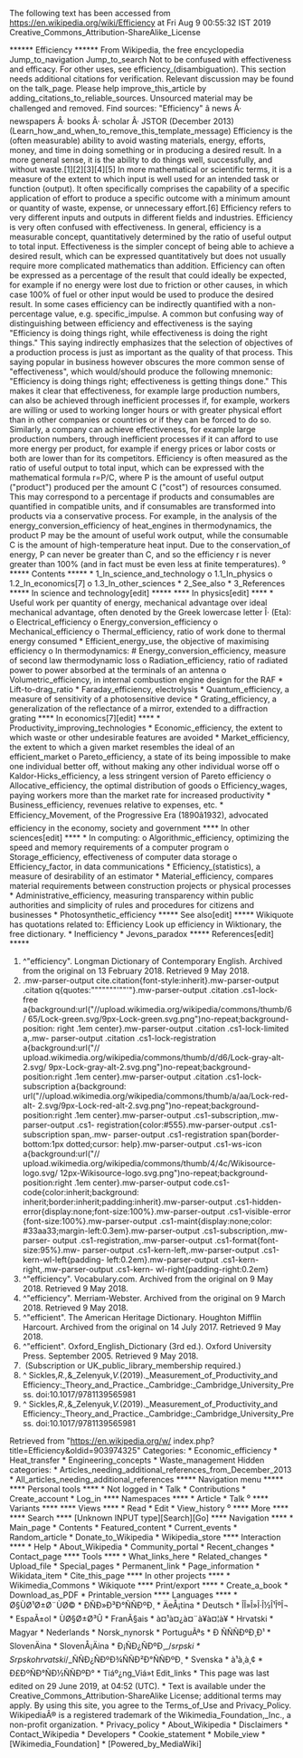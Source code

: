 The following text has been accessed from https://en.wikipedia.org/wiki/Efficiency at Fri Aug 9 00:55:32 IST 2019
Creative_Commons_Attribution-ShareAlike_License




















****** Efficiency ******
From Wikipedia, the free encyclopedia
Jump_to_navigation Jump_to_search
Not to be confused with effectiveness and efficacy. For other uses, see
efficiency_(disambiguation).
 This section needs additional citations for verification. Relevant discussion may be found on
 the talk_page. Please help improve_this_article by adding_citations_to_reliable_sources.
 Unsourced material may be challenged and removed.
 Find sources: "Efficiency" â news Â· newspapers Â· books Â· scholar Â· JSTOR (December 2013)
 (Learn_how_and_when_to_remove_this_template_message)
Efficiency is the (often measurable) ability to avoid wasting materials,
energy, efforts, money, and time in doing something or in producing a desired
result. In a more general sense, it is the ability to do things well,
successfully, and without waste.[1][2][3][4][5] In more mathematical or
scientific terms, it is a measure of the extent to which input is well used for
an intended task or function (output). It often specifically comprises the
capability of a specific application of effort to produce a specific outcome
with a minimum amount or quantity of waste, expense, or unnecessary effort.[6]
Efficiency refers to very different inputs and outputs in different fields and
industries.
Efficiency is very often confused with effectiveness. In general, efficiency is
a measurable concept, quantitatively determined by the ratio of useful output
to total input. Effectiveness is the simpler concept of being able to achieve a
desired result, which can be expressed quantitatively but does not usually
require more complicated mathematics than addition. Efficiency can often be
expressed as a percentage of the result that could ideally be expected, for
example if no energy were lost due to friction or other causes, in which case
100% of fuel or other input would be used to produce the desired result. In
some cases efficiency can be indirectly quantified with a non-percentage value,
e.g. specific_impulse.
A common but confusing way of distinguishing between efficiency and
effectiveness is the saying "Efficiency is doing things right, while
effectiveness is doing the right things." This saying indirectly emphasizes
that the selection of objectives of a production process is just as important
as the quality of that process. This saying popular in business however
obscures the more common sense of "effectiveness", which would/should produce
the following mnemonic: "Efficiency is doing things right; effectiveness is
getting things done." This makes it clear that effectiveness, for example large
production numbers, can also be achieved through inefficient processes if, for
example, workers are willing or used to working longer hours or with greater
physical effort than in other companies or countries or if they can be forced
to do so. Similarly, a company can achieve effectiveness, for example large
production numbers, through inefficient processes if it can afford to use more
energy per product, for example if energy prices or labor costs or both are
lower than for its competitors.
Efficiency is often measured as the ratio of useful output to total input,
which can be expressed with the mathematical formula r=P/C, where P is the
amount of useful output ("product") produced per the amount C ("cost") of
resources consumed. This may correspond to a percentage if products and
consumables are quantified in compatible units, and if consumables are
transformed into products via a conservative process. For example, in the
analysis of the energy_conversion_efficiency of heat_engines in thermodynamics,
the product P may be the amount of useful work output, while the consumable C
is the amount of high-temperature heat input. Due to the conservation_of
energy, P can never be greater than C, and so the efficiency r is never greater
than 100% (and in fact must be even less at finite temperatures).
⁰
***** Contents *****
    * 1_In_science_and_technology
          o 1.1_In_physics
          o 1.2_In_economics[7]
          o 1.3_In_other_sciences
    * 2_See_also
    * 3_References
***** In science and technology[edit] *****
**** In physics[edit] ****
    * Useful work per quantity of energy, mechanical advantage over ideal
      mechanical advantage, often denoted by the Greek lowercase letter Î·
      (Eta):
          o Electrical_efficiency
          o Energy_conversion_efficiency
          o Mechanical_efficiency
          o Thermal_efficiency, ratio of work done to thermal energy consumed
    * Efficient_energy_use, the objective of maximising efficiency
          o In thermodynamics:
                # Energy_conversion_efficiency, measure of second law
                  thermodynamic loss
          o Radiation_efficiency, ratio of radiated power to power absorbed at
            the terminals of an antenna
          o Volumetric_efficiency, in internal combustion engine design for the
            RAF
    * Lift-to-drag_ratio
    * Faraday_efficiency, electrolysis
    * Quantum_efficiency, a measure of sensitivity of a photosensitive device
    * Grating_efficiency, a generalization of the reflectance of a mirror,
      extended to a diffraction grating
**** In economics[7][edit] ****
    * Productivity_improving_technologies
    * Economic_efficiency, the extent to which waste or other undesirable
      features are avoided
    * Market_efficiency, the extent to which a given market resembles the ideal
      of an efficient_market
          o Pareto_efficiency, a state of its being impossible to make one
            individual better off, without making any other individual worse
            off
          o Kaldor-Hicks_efficiency, a less stringent version of Pareto
            efficiency
          o Allocative_efficiency, the optimal distribution of goods
          o Efficiency_wages, paying workers more than the market rate for
            increased productivity
    * Business_efficiency, revenues relative to expenses, etc.
    * Efficiency_Movement, of the Progressive Era (1890â1932), advocated
      efficiency in the economy, society and government
**** In other sciences[edit] ****
    * In computing:
          o Algorithmic_efficiency, optimizing the speed and memory
            requirements of a computer program
          o Storage_efficiency, effectiveness of computer data storage
          o Efficiency_factor, in data communications
    * Efficiency_(statistics), a measure of desirability of an estimator
    * Material_efficiency, compares material requirements between construction
      projects or physical processes
    * Administrative_efficiency, measuring transparency within public
      authorities and simplicity of rules and procedures for citizens and
      businesses
    * Photosynthetic_efficiency
***** See also[edit] *****
 Wikiquote has quotations related to: Efficiency
 Look up efficiency in Wiktionary, the free dictionary.
    * Inefficiency
    * Jevons_paradox
***** References[edit] *****
   1. ^"efficiency". Longman Dictionary of Contemporary English. Archived from
      the original on 13 February 2018. Retrieved 9 May 2018.
   2. .mw-parser-output cite.citation{font-style:inherit}.mw-parser-output
      .citation q{quotes:"\"""\"""'""'"}.mw-parser-output .citation .cs1-lock-
      free a{background:url("//upload.wikimedia.org/wikipedia/commons/thumb/6/
      65/Lock-green.svg/9px-Lock-green.svg.png")no-repeat;background-position:
      right .1em center}.mw-parser-output .citation .cs1-lock-limited a,.mw-
      parser-output .citation .cs1-lock-registration a{background:url("//
      upload.wikimedia.org/wikipedia/commons/thumb/d/d6/Lock-gray-alt-2.svg/
      9px-Lock-gray-alt-2.svg.png")no-repeat;background-position:right .1em
      center}.mw-parser-output .citation .cs1-lock-subscription a{background:
      url("//upload.wikimedia.org/wikipedia/commons/thumb/a/aa/Lock-red-alt-
      2.svg/9px-Lock-red-alt-2.svg.png")no-repeat;background-position:right
      .1em center}.mw-parser-output .cs1-subscription,.mw-parser-output .cs1-
      registration{color:#555}.mw-parser-output .cs1-subscription span,.mw-
      parser-output .cs1-registration span{border-bottom:1px dotted;cursor:
      help}.mw-parser-output .cs1-ws-icon a{background:url("//
      upload.wikimedia.org/wikipedia/commons/thumb/4/4c/Wikisource-logo.svg/
      12px-Wikisource-logo.svg.png")no-repeat;background-position:right .1em
      center}.mw-parser-output code.cs1-code{color:inherit;background:
      inherit;border:inherit;padding:inherit}.mw-parser-output .cs1-hidden-
      error{display:none;font-size:100%}.mw-parser-output .cs1-visible-error
      {font-size:100%}.mw-parser-output .cs1-maint{display:none;color:
      #33aa33;margin-left:0.3em}.mw-parser-output .cs1-subscription,.mw-parser-
      output .cs1-registration,.mw-parser-output .cs1-format{font-size:95%}.mw-
      parser-output .cs1-kern-left,.mw-parser-output .cs1-kern-wl-left{padding-
      left:0.2em}.mw-parser-output .cs1-kern-right,.mw-parser-output .cs1-kern-
      wl-right{padding-right:0.2em}
   3. ^"efficiency". Vocabulary.com. Archived from the original on 9 May 2018.
      Retrieved 9 May 2018.
   4. ^"efficiency". Merriam-Webster. Archived from the original on 9 March
      2018. Retrieved 9 May 2018.
   5. ^"efficient". The American Heritage Dictionary. Houghton Mifflin
      Harcourt. Archived from the original on 14 July 2017. Retrieved 9 May
      2018.
   6. ^"efficient". Oxford_English_Dictionary (3rd ed.). Oxford University
      Press. September 2005. Retrieved 9 May 2018.
   7.  (Subscription or UK_public_library_membership required.)
   8. ^ Sickles,_R.,_&_Zelenyuk,_V._(2019)._Measurement_of_Productivity_and
      Efficiency:_Theory_and_Practice._Cambridge:_Cambridge_University_Press.
      doi:10.1017/9781139565981
   9. ^ Sickles,_R.,_&_Zelenyuk,_V._(2019)._Measurement_of_Productivity_and
      Efficiency:_Theory_and_Practice._Cambridge:_Cambridge_University_Press.
      doi:10.1017/9781139565981

Retrieved from "https://en.wikipedia.org/w/
index.php?title=Efficiency&oldid=903974325"
Categories:
    * Economic_efficiency
    * Heat_transfer
    * Engineering_concepts
    * Waste_management
Hidden categories:
    * Articles_needing_additional_references_from_December_2013
    * All_articles_needing_additional_references
***** Navigation menu *****
**** Personal tools ****
    * Not logged in
    * Talk
    * Contributions
    * Create_account
    * Log_in
**** Namespaces ****
    * Article
    * Talk
⁰
**** Variants ****
**** Views ****
    * Read
    * Edit
    * View_history
⁰
**** More ****
**** Search ****
[Unknown INPUT type][Search][Go]
**** Navigation ****
    * Main_page
    * Contents
    * Featured_content
    * Current_events
    * Random_article
    * Donate_to_Wikipedia
    * Wikipedia_store
**** Interaction ****
    * Help
    * About_Wikipedia
    * Community_portal
    * Recent_changes
    * Contact_page
**** Tools ****
    * What_links_here
    * Related_changes
    * Upload_file
    * Special_pages
    * Permanent_link
    * Page_information
    * Wikidata_item
    * Cite_this_page
**** In other projects ****
    * Wikimedia_Commons
    * Wikiquote
**** Print/export ****
    * Create_a_book
    * Download_as_PDF
    * Printable_version
**** Languages ****
    * Ø§ÙØ¹Ø±Ø¨ÙØ©
    * ÐÑÐ»Ð³Ð°ÑÑÐºÐ¸
    * ÄeÅ¡tina
    * Deutsch
    * ÎÎ»Î»Î·Î½Î¹ÎºÎ¬
    * EspaÃ±ol
    * ÙØ§Ø±Ø³Û
    * FranÃ§ais
    * à¤¹à¤¿à¤¨à¥à¤¦à¥
    * Hrvatski
    * Magyar
    * Nederlands
    * Norsk_nynorsk
    * PortuguÃªs
    * Ð ÑÑÑÐºÐ¸Ð¹
    * SlovenÄina
    * SlovenÅ¡Äina
    * Ð¡ÑÐ¿ÑÐºÐ¸_/_srpski
    * Srpskohrvatski_/_ÑÑÐ¿ÑÐºÐ¾ÑÑÐ²Ð°ÑÑÐºÐ¸
    * Svenska
    * à¹à¸à¸¢
    * Ð£ÐºÑÐ°ÑÐ½ÑÑÐºÐ°
    * Tiáº¿ng_Viá»t
Edit_links
    * This page was last edited on 29 June 2019, at 04:52 (UTC).
    * Text is available under the Creative_Commons_Attribution-ShareAlike
      License; additional terms may apply. By using this site, you agree to the
      Terms_of_Use and Privacy_Policy. WikipediaÂ® is a registered trademark of
      the Wikimedia_Foundation,_Inc., a non-profit organization.
    * Privacy_policy
    * About_Wikipedia
    * Disclaimers
    * Contact_Wikipedia
    * Developers
    * Cookie_statement
    * Mobile_view
    * [Wikimedia_Foundation]
    * [Powered_by_MediaWiki]
